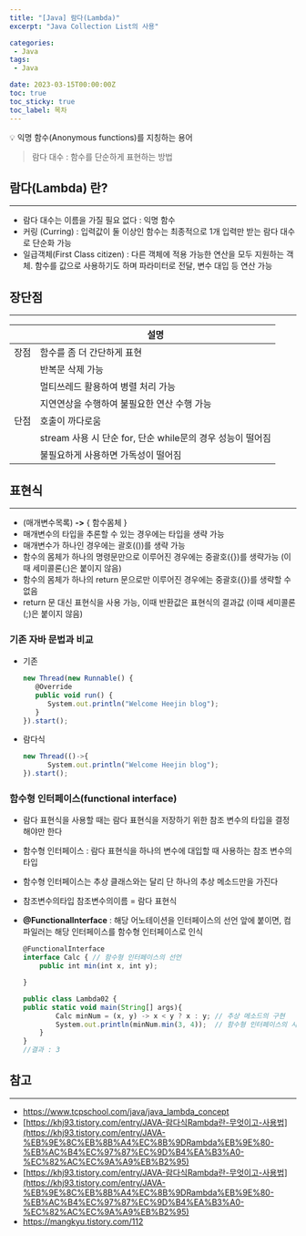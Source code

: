 ```yaml
---
title: "[Java] 람다(Lambda)"
excerpt: "Java Collection List의 사용"

categories:
 - Java
tags:
 - Java

date: 2023-03-15T00:00:00Z
toc: true
toc_sticky: true
toc_label: 목차
---
```

<aside>
💡 익명 함수(Anonymous functions)를 지칭하는 용어
</aside>

> 람다 대수 : 함수를 단순하게 표현하는 방법


## 람다(Lambda) 란?

---

- 람다 대수는 이름을 가질 필요 없다 : 익명 함수
- 커링 (Curring) : 입력값이 둘 이상인 함수는 최종적으로 1개 입력만 받는 람다 대수로 단순화 가능
- 일급객체(First Class citizen) : 다른 객체에 적용 가능한 연산을 모두 지원하는 객체. 함수를 값으로 사용하기도 하며 파라미터로 전달, 변수 대입 등 연산 가능

## 장단점

---

|  | 설명 |
| --- | --- |
| 장점 | 함수를 좀 더 간단하게 표현 |
|  | 반복문 삭제 가능 |
|  | 멀티쓰레드 활용하여 병렬 처리 가능 |
|  | 지연연상을 수행하여 불필요한 연산 수행 가능 |
| 단점 | 호출이 까다로움 |
|  | stream 사용 시 단순 for, 단순 while문의 경우 성능이 떨어짐 |
|  | 불필요하게 사용하면 가독성이 떨어짐 |

## 표현식

---

- (매개변수목록) **->** { 함수몸체 }
- 매개변수의 타입을 추론할 수 있는 경우에는 타입을 생략 가능
- 매개변수가 하나인 경우에는 괄호(())를 생략 가능
- 함수의 몸체가 하나의 명령문만으로 이루어진 경우에는 중괄호({})를 생략가능 (이때 세미콜론(;)은 붙이지 않음)
- 함수의 몸체가 하나의 return 문으로만 이루어진 경우에는 중괄호({})를 생략할 수 없음
- return 문 대신 표현식을 사용 가능, 이때 반환값은 표현식의 결과값 (이때 세미콜론(;)은 붙이지 않음)

### 기존 자바 문법과 비교

- 기존

    ```jsx
    new Thread(new Runnable() {
       @Override
       public void run() {
          System.out.println("Welcome Heejin blog");
       }
    }).start();
    ```

- 람다식

    ```jsx
    new Thread(()->{
          System.out.println("Welcome Heejin blog");
    }).start();
    ```


### **함수형 인터페이스(functional interface)**

- 람다 표현식을 사용할 때는 람다 표현식을 저장하기 위한 참조 변수의 타입을 결정해야만 한다
- 함수형 인터페이스 : 람다 표현식을 하나의 변수에 대입할 때 사용하는 참조 변수의 타입
- 함수형 인터페이스는 추상 클래스와는 달리 단 하나의 추상 메소드만을 가진다
- 참조변수의타입 참조변수의이름 = 람다 표현식
- **@FunctionalInterface** : 해당 어노테이션을 인터페이스의 선언 앞에 붙이면, 컴파일러는 해당 인터페이스를 함수형 인터페이스로 인식

    ```jsx
    @FunctionalInterface
    interface Calc { // 함수형 인터페이스의 선언
        public int min(int x, int y);

    }

    public class Lambda02 {
    public static void main(String[] args){
            Calc minNum = (x, y) -> x < y ? x : y; // 추상 메소드의 구현
            System.out.println(minNum.min(3, 4));  // 함수형 인터페이스의 사
        }
    }
    //결과 : 3
    ```


## 참고

---

- https://www.tcpschool.com/java/java_lambda_concept
- [https://khj93.tistory.com/entry/JAVA-람다식Rambda란-무엇이고-사용법](https://khj93.tistory.com/entry/JAVA-%EB%9E%8C%EB%8B%A4%EC%8B%9DRambda%EB%9E%80-%EB%AC%B4%EC%97%87%EC%9D%B4%EA%B3%A0-%EC%82%AC%EC%9A%A9%EB%B2%95)
- [https://khj93.tistory.com/entry/JAVA-람다식Rambda란-무엇이고-사용법](https://khj93.tistory.com/entry/JAVA-%EB%9E%8C%EB%8B%A4%EC%8B%9DRambda%EB%9E%80-%EB%AC%B4%EC%97%87%EC%9D%B4%EA%B3%A0-%EC%82%AC%EC%9A%A9%EB%B2%95)
- https://mangkyu.tistory.com/112

